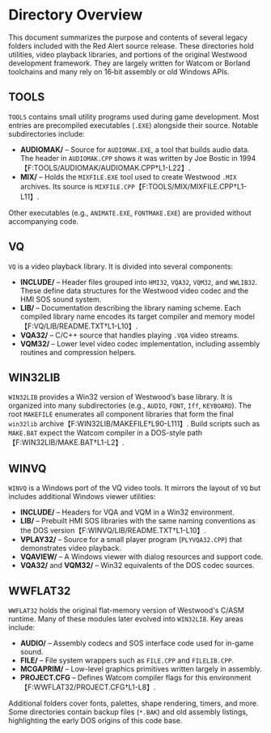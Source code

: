 # Directory Overview

This document summarizes the purpose and contents of several legacy folders included with the Red Alert source release.  These directories hold utilities, video playback libraries, and portions of the original Westwood development framework.  They are largely written for Watcom or Borland toolchains and many rely on 16‑bit assembly or old Windows APIs.

## TOOLS

`TOOLS` contains small utility programs used during game development. Most entries are precompiled executables (`.EXE`) alongside their source.  Notable subdirectories include:

- **AUDIOMAK/** – Source for `AUDIOMAK.EXE`, a tool that builds audio data.  The header in `AUDIOMAK.CPP` shows it was written by Joe Bostic in 1994【F:TOOLS/AUDIOMAK/AUDIOMAK.CPP†L1-L22】.
- **MIX/** – Holds the `MIXFILE.EXE` tool used to create Westwood `.MIX` archives.  Its source is `MIXFILE.CPP`【F:TOOLS/MIX/MIXFILE.CPP†L1-L11】.

Other executables (e.g., `ANIMATE.EXE`, `FONTMAKE.EXE`) are provided without accompanying code.

## VQ

`VQ` is a video playback library.  It is divided into several components:

- **INCLUDE/** – Header files grouped into `HMI32`, `VQA32`, `VQM32`, and `WWLIB32`. These define data structures for the Westwood video codec and the HMI SOS sound system.
- **LIB/** – Documentation describing the library naming scheme.  Each compiled library name encodes its target compiler and memory model【F:VQ/LIB/README.TXT†L1-L10】.
- **VQA32/** – C/C++ source that handles playing `.VQA` video streams.
- **VQM32/** – Lower level video codec implementation, including assembly routines and compression helpers.

## WIN32LIB

`WIN32LIB` provides a Win32 version of Westwood’s base library.  It is organized into many subdirectories (e.g., `AUDIO`, `FONT`, `Iff`, `KEYBOARD`).  The root `MAKEFILE` enumerates all component libraries that form the final `win32lib` archive【F:WIN32LIB/MAKEFILE†L90-L111】. Build scripts such as `MAKE.BAT` expect the Watcom compiler in a DOS-style path【F:WIN32LIB/MAKE.BAT†L1-L2】.

## WINVQ

`WINVQ` is a Windows port of the VQ video tools.  It mirrors the layout of `VQ` but includes additional Windows viewer utilities:

- **INCLUDE/** – Headers for VQA and VQM in a Win32 environment.
- **LIB/** – Prebuilt HMI SOS libraries with the same naming conventions as the DOS version【F:WINVQ/LIB/README.TXT†L1-L10】.
- **VPLAY32/** – Source for a small player program (`PLYVQA32.CPP`) that demonstrates video playback.
- **VQAVIEW/** – A Windows viewer with dialog resources and support code.
- **VQA32/** and **VQM32/** – Win32 equivalents of the DOS codec sources.

## WWFLAT32

`WWFLAT32` holds the original flat-memory version of Westwood's C/ASM runtime.  Many of these modules later evolved into `WIN32LIB`.  Key areas include:

- **AUDIO/** – Assembly codecs and SOS interface code used for in-game sound.
- **FILE/** – File system wrappers such as `FILE.CPP` and `FILELIB.CPP`.
- **MCGAPRIM/** – Low-level graphics primitives written largely in assembly.
- **PROJECT.CFG** – Defines Watcom compiler flags for this environment【F:WWFLAT32/PROJECT.CFG†L1-L8】.

Additional folders cover fonts, palettes, shape rendering, timers, and more.  Some directories contain backup files (`*.BAK`) and old assembly listings, highlighting the early DOS origins of this code base.

